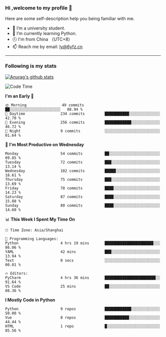 ### Hi ,welcome to my profile 👋
Here are some self-description help you being familiar with me.
<!--
**liuyunfz/liuyunfz** is a ✨ _special_ ✨ repository because its `README.md` (this file) appears on your GitHub profile.
- 👯 I’m looking to collaborate on ...
- 🤔 I’m looking for help with ...
Here are some ideas to get you started:
-->
- 🏫 I’m a university student.
- 💪 I’m currently learning Python.
- 🕗 I'm from China （UTC+8）
- 📫 Reach me by email: [ly@6yfz.cn](mailto:ly@6yfz.cn)
  
---
### Following is my stats
  
[![Anurag's github stats](https://github-readme-stats.vercel.app/api?username=liuyunfz)](https://github.com/anuraghazra/github-readme-stats)
  
<!--START_SECTION:waka-->
![Code Time](http://img.shields.io/badge/Code%20Time-316%20hrs%2052%20mins-blue)

**I'm an Early 🐤** 

```text
🌞 Morning                49 commits          ██░░░░░░░░░░░░░░░░░░░░░░░   08.94 % 
🌆 Daytime                234 commits         ███████████░░░░░░░░░░░░░░   42.70 % 
🌃 Evening                256 commits         ████████████░░░░░░░░░░░░░   46.72 % 
🌙 Night                  9 commits           ░░░░░░░░░░░░░░░░░░░░░░░░░   01.64 % 
```
📅 **I'm Most Productive on Wednesday** 

```text
Monday                   54 commits          ██░░░░░░░░░░░░░░░░░░░░░░░   09.85 % 
Tuesday                  72 commits          ███░░░░░░░░░░░░░░░░░░░░░░   13.14 % 
Wednesday                102 commits         █████░░░░░░░░░░░░░░░░░░░░   18.61 % 
Thursday                 75 commits          ███░░░░░░░░░░░░░░░░░░░░░░   13.69 % 
Friday                   78 commits          ████░░░░░░░░░░░░░░░░░░░░░   14.23 % 
Saturday                 87 commits          ████░░░░░░░░░░░░░░░░░░░░░   15.88 % 
Sunday                   80 commits          ████░░░░░░░░░░░░░░░░░░░░░   14.60 % 
```


📊 **This Week I Spent My Time On** 

```text
🕑︎ Time Zone: Asia/Shanghai

💬 Programming Languages: 
Python                   4 hrs 19 mins       ██████████████████████░░░   86.06 % 
YAML                     42 mins             ███░░░░░░░░░░░░░░░░░░░░░░   13.94 % 
Text                     0 secs              ░░░░░░░░░░░░░░░░░░░░░░░░░   00.01 % 

🔥 Editors: 
PyCharm                  4 hrs 36 mins       ███████████████████████░░   91.64 % 
VS Code                  25 mins             ██░░░░░░░░░░░░░░░░░░░░░░░   08.36 % 
```

**I Mostly Code in Python** 

```text
Python                   9 repos             ████████████░░░░░░░░░░░░░   50.00 % 
Vue                      8 repos             ███████████░░░░░░░░░░░░░░   44.44 % 
HTML                     1 repo              █░░░░░░░░░░░░░░░░░░░░░░░░   05.56 % 
```




<!--END_SECTION:waka-->
